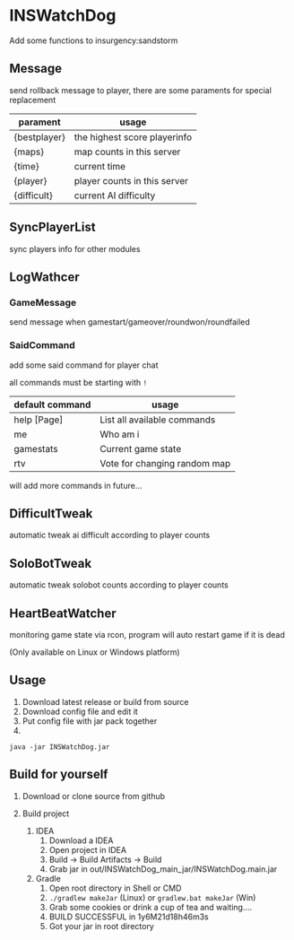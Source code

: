 # INSWatchDog
 Add some functions to insurgency:sandstorm

 ## Message

send rollback message to player, there are some paraments for special replacement

|parament|usage|
|----|----|
|{bestplayer}|the highest score playerinfo|
|{maps}|map counts in this server|
|{time}|current time|
|{player}|player counts in this server|
|{difficult}| current AI difficulty|

## SyncPlayerList

sync players info for other modules

## LogWathcer

### GameMessage

send message when gamestart/gameover/roundwon/roundfailed

### SaidCommand

add some said command for player chat

all commands must be starting with `!`

|default command|usage|
|----|----|
|help [Page]|List all available commands|
|me|Who am i|
|gamestats|Current game state|
|rtv|Vote for changing random map|

will add more commands in future...

## DifficultTweak

automatic tweak ai difficult according to player counts

## SoloBotTweak

automatic tweak solobot counts according to player counts

## HeartBeatWatcher

monitoring game state via rcon, program will auto restart game if it is dead

(Only available on Linux or Windows platform)

## Usage

1. Download latest release or build from source
2. Download config file and edit it
3. Put config file with jar pack together
4. 

```
java -jar INSWatchDog.jar
```

## Build for yourself
1. Download or clone source from github

2. Build project
   1. IDEA
      1. Download a IDEA
      2. Open project in IDEA
      3. Build -> Build Artifacts -> Build
      4. Grab jar in out/INSWatchDog_main_jar/INSWatchDog.main.jar
   2. Gradle
      1. Open root directory in Shell or CMD
      2. `./gradlew makeJar` (Linux) or `gradlew.bat makeJar` (Win)
      3. Grab some cookies or drink a cup of tea and waiting....
      4. BUILD SUCCESSFUL in 1y6M21d18h46m3s
      5. Got your jar in root directory

